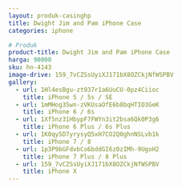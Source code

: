 ```yaml
---
layout: produk-casinghp
title: Dwight Jim and Pam iPhone Case
categories: iphone

# Produk
product-title: Dwight Jim and Pam iPhone Case
harga: 90000
sku: hn-4143
image-drive: 159_7vCZSsUyiXJ171bX8OZCkjNfWSPBV
gallery:
  - url: 1Hl4esBgu-zt937r1a6UuCU-0pz4Ciioc
    title: iPhone 5 / 5s / SE
  - url: 1mMHog35wn-zVKUsaOfE6b8bqHTIO3GeK
    title: iPhone 6 / 6s
  - url: 1Xf5nz31HbypF7FWYn3it2bsa6Qk0P3g6
    title: iPhone 6 Plus / 6s Plus
  - url: 1K0qy5D7yrysyQ5xH7CO2Q0ghnNSLvb1k
    title: iPhone 7 / 8
  - url: 1p3P9bGFdvbCo6bddGI6z0zIMh-9UgoH2
    title: iPhone 7 Plus / 8 Plus
  - url: 159_7vCZSsUyiXJ171bX8OZCkjNfWSPBV
    title: iPhone X
---
```

